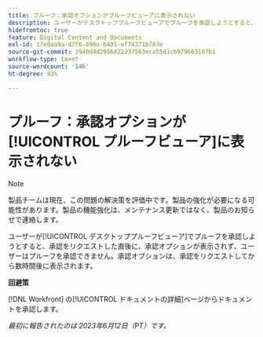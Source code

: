 ```yaml
---
title: プルーフ：承認オプションがプルーフビューアに表示されない
description: ユーザーがデスクトッププルーフビューアでプルーフを承認しようとすると、承認をリクエストした直後に、承認オプションが表示されず、ユーザーはプルーフを承認できません。承認オプションは、承認をリクエストしてから数時間後に表示されます。
hidefromtoc: true
feature: Digital Content and Documents
exl-id: 17e0aa9a-d7f6-490a-b491-ef74371b787e
source-git-commit: 1940d4d2956d22237563eca55d1cb979603187b1
workflow-type: tm+mt
source-wordcount: '146'
ht-degree: 93%

---
```


# プルーフ：承認オプションが[!UICONTROL プルーフビューア]に表示されない

>[!NOTE]
>
>製品チームは現在、この問題の解決策を評価中です。製品の強化が必要になる可能性があります。製品の機能強化は、メンテナンス更新ではなく、製品のお知らせで連絡します。

ユーザーが[!UICONTROL デスクトッププルーフビューア]でプルーフを承認しようとすると、承認をリクエストした直後に、承認オプションが表示されず、ユーザーはプルーフを承認できません。承認オプションは、承認をリクエストしてから数時間後に表示されます。

**回避策**

[!DNL Workfront] の[!UICONTROL ドキュメントの詳細]ページからドキュメントを承認します。

_最初に報告されたのは 2023年6月12日（PT）です。_

<!--CHECK ME - NO VIEWS APRIL-JUNE 2025-->
